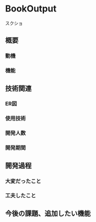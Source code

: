 # BookOutput
スクショ

## 概要

### 動機

### 機能

## 技術関連

### ER図

### 使用技術

### 開発人数

### 開発期間

## 開発過程

### 大変だったこと

### 工夫したこと

## 今後の課題、追加したい機能

